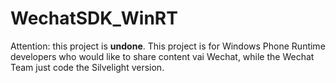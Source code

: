 # WechatSDK_WinRT

Attention: this project is **undone**.
This project is for Windows Phone Runtime developers who would like to share content vai Wechat, while the Wechat Team just code the Silvelight version. 
